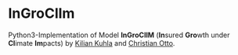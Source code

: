 # InGroClIm

Python3-Implementation of Model **InGroClIM** (**In**sured **Gro**wth under **Cl**imate **Im**pacts) by [Kilian Kuhla](https://github.com/kuhla) and [Christian Otto](https://github.com/cstotto).

